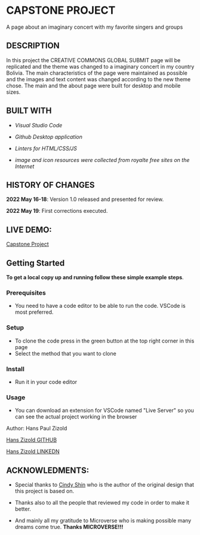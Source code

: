 # CAPSTONE PROJECT
A page about an imaginary concert with my favorite singers and groups

## DESCRIPTION
In this project the CREATIVE COMMONS GLOBAL SUBMIT page will be replicated and the theme was changed to a imaginary concert in my country Bolivia.
The main characteristics of the page were maintained as possible and the images and text content was changed according to the new theme chose.
The main and the about page were built for desktop and mobile sizes.

## BUILT WITH
- *Visual Studio Code*

- *Github Desktop application*

- *Linters for HTML/CSS/JS*

- *image and icon resources were collected from royalte free sites on the Internet*

## HISTORY OF CHANGES
**2022 May 16-18**: Version 1.0 released and presented for review.

**2022 May 19**: First corrections executed. 

## LIVE DEMO: 

[Capstone Project](https://hanszizold.github.io/Capstone-project_Concert/)

## Getting Started

**To get a local copy up and running follow these simple example steps**.

### Prerequisites

- You need to have a code editor to be able to run the code. VSCode is most preferred.

### Setup

- To clone the code press in the green button at the top right corner in this page
- Select the method that you want to clone

### Install

- Run it in your code editor

### Usage

- You can download an extension for VSCode named "Live Server" so you can see the actual project working in the browser

Author: Hans Paul Zizold
    
 [Hans Zizold GITHUB](https://github.com/HansZizold)

 [Hans Zizold LINKEDN](https://www.linkedin.com/in/hans-paul-zizold-37129037/)

## ACKNOWLEDMENTS: 

- Special thanks to [Cindy Shin](https://www.behance.net/adagio07) who is the author of the original design that this project is based on.

- Thanks also to all the people that reviewed my code in order to make it better.

- And mainly all my gratitude to Microverse who is making possible many dreams come true.
**Thanks MICROVERSE!!!**

